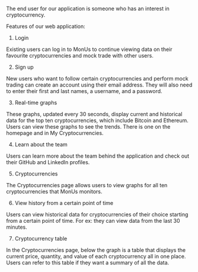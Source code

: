The end user for our application is someone who has an interest in cryptocurrency. 

Features of our web application:

1. Login 

Existing users can log in to MonUs to continue viewing data on their favourite cryptocurrencies and mock trade with other users.

2. Sign up 

New users who want to follow certain cryptocurrencies and perform mock trading can create an account using their email address. They will also need to enter their first and last names, a username, and a password.

3. Real-time graphs

These graphs, updated every 30 seconds, display current and historical data for the top ten cryptocurrencies, which include Bitcoin and Ethereum. Users can view these graphs to see the trends. There is one on the homepage and in My Cryptocurrencies.

4. Learn about the team

Users can learn more about the team behind the application and check out their GitHub and LinkedIn profiles.  

5. Cryptocurrencies

The Cryptocurrencies page allows users to view graphs for all ten cryptocurrencies that MonUs monitors. 

6. View history from a certain point of time

Users can view historical data for cryptocurrencies of their choice starting from a certain point of time. For ex: they can view data from the last 30 minutes. 

7. Cryptocurrency table

In the Cryptocurrencies page, below the graph is a table that displays the current price, quantity, and value of each cryptocurrency all in one place. Users can refer to this table if they want a summary of all the data.  
